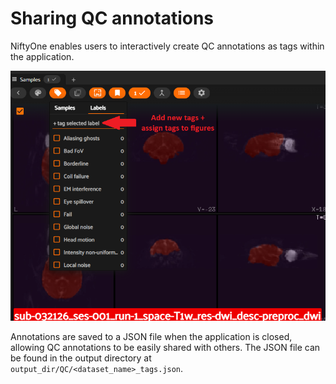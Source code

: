 # Sharing QC annotations

NiftyOne enables users to interactively create QC annotations as tags within
the application.

![QC tagging](../images/qc_tags.png)

Annotations are saved to a JSON file when the application is closed, allowing QC
annotations to be easily shared with others. The JSON file can be found in the output
directory at `output_dir/QC/<dataset_name>_tags.json`.
